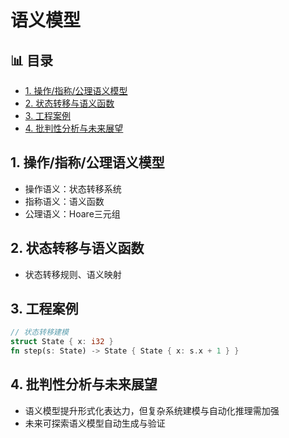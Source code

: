 ﻿# 语义模型


## 📊 目录

- [1. 操作/指称/公理语义模型](#1-操作指称公理语义模型)
- [2. 状态转移与语义函数](#2-状态转移与语义函数)
- [3. 工程案例](#3-工程案例)
- [4. 批判性分析与未来展望](#4-批判性分析与未来展望)


## 1. 操作/指称/公理语义模型

- 操作语义：状态转移系统
- 指称语义：语义函数
- 公理语义：Hoare三元组

## 2. 状态转移与语义函数

- 状态转移规则、语义映射

## 3. 工程案例

```rust
// 状态转移建模
struct State { x: i32 }
fn step(s: State) -> State { State { x: s.x + 1 } }
```

## 4. 批判性分析与未来展望

- 语义模型提升形式化表达力，但复杂系统建模与自动化推理需加强
- 未来可探索语义模型自动生成与验证
